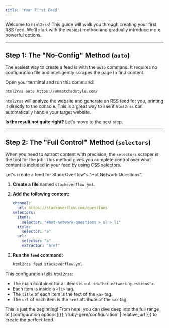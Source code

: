 ```yaml
---
title: 'Your First Feed'
---
```



Welcome to `html2rss`! This guide will walk you through creating your first RSS feed. We'll start with the easiest method and gradually introduce more powerful options.

---

## Step 1: The "No-Config" Method (`auto`)

The easiest way to create a feed is with the `auto` command. It requires no configuration file and intelligently scrapes the page to find content.

Open your terminal and run this command:

```bash
html2rss auto https://unmatchedstyle.com/
```

`html2rss` will analyze the website and generate an RSS feed for you, printing it directly to the console. This is a great way to see if `html2rss` can automatically handle your target website.

**Is the result not quite right?** Let's move to the next step.

---

## Step 2: The "Full Control" Method (`selectors`)

When you need to extract content with precision, the `selectors` scraper is the tool for the job. This method gives you complete control over what content is included in your feed by using CSS selectors.

Let's create a feed for Stack Overflow's "Hot Network Questions".

1.  **Create a file** named `stackoverflow.yml`.
2.  **Add the following content:**

    ```yaml
    channel:
      url: https://stackoverflow.com/questions
    selectors:
      items:
        selector: "#hot-network-questions > ul > li"
      title:
        selector: "a"
      url:
        selector: "a"
        extractor: "href"
    ```

3.  **Run the `feed` command:**

    ```bash
    html2rss feed stackoverflow.yml
    ```

This configuration tells `html2rss`:

- The main container for all items is `<ul id="hot-network-questions">`.
- Each item is inside a `<li>` tag.
- The `title` of each item is the text of the `<a>` tag.
- The `url` of each item is the `href` attribute of the `<a>` tag.

This is just the beginning! From here, you can dive deep into the full range of [configuration options]({{ '/ruby-gem/configuration' | relative_url }}) to create the perfect feed.
